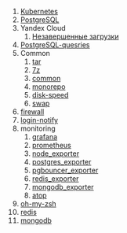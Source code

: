 1. [Kubernetes](kubernetes/README.md)
2. [PostgreSQL](postgres/README.md)
3. Yandex Cloud
    1. [Незавершенные загрузки](yandex-cloud/incomplete-downloads.md)
4. [PostgreSQL-quesries](postgres-queries/queries.md)
5. Common
    1. [tar](common/tar.md)
    2. [7z](common/7z.md)
    3. [common](common/common.md)
    4. [monorepo](common/monorepo.md)
    5. [disk-speed](common/disk-speed.md)
    6. [swap](common/swap.md)
6. [firewall](firewall/install.md)
7. [login-notify](login-notify/install.md)
8. monitoring
    1. [grafana](monitoring/grafana/install.md)
    2. [prometheus](monitoring/prometheus/install.md)
    3. [node_exporter](monitoring/node_exporter/install.md)
    4. [postgres_exporter](monitoring/postgres_exporter/install.md)
    5. [pgbouncer_exporter](monitoring/pgbouncer_exporter/install.md)
    6. [redis_exporter](monitoring/redis_exporter/install.md)
    7. [mongodb_exporter](monitoring/mongodb_exporter/install.md)
    8. [atop](monitoring/atop/install.md)
9. [oh-my-zsh](oh-my-zsh/install.md)
10. [redis](redis/install.md)
11. [mongodb](mongodb/install.md)
